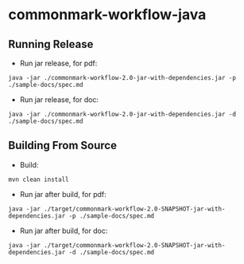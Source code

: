 # commonmark-workflow-java


Running Release
---------------

- Run jar release, for pdf:

```
java -jar ./commonmark-workflow-2.0-jar-with-dependencies.jar -p ./sample-docs/spec.md
```

- Run jar release, for doc:

```
java -jar ./commonmark-workflow-2.0-jar-with-dependencies.jar -d ./sample-docs/spec.md
```




Building From Source
--------------------

- Build:

```
mvn clean install
```

- Run jar after build, for pdf:

```
java -jar ./target/commonmark-workflow-2.0-SNAPSHOT-jar-with-dependencies.jar -p ./sample-docs/spec.md
```


- Run jar after build, for doc:

```
java -jar ./target/commonmark-workflow-2.0-SNAPSHOT-jar-with-dependencies.jar -d ./sample-docs/spec.md
```





